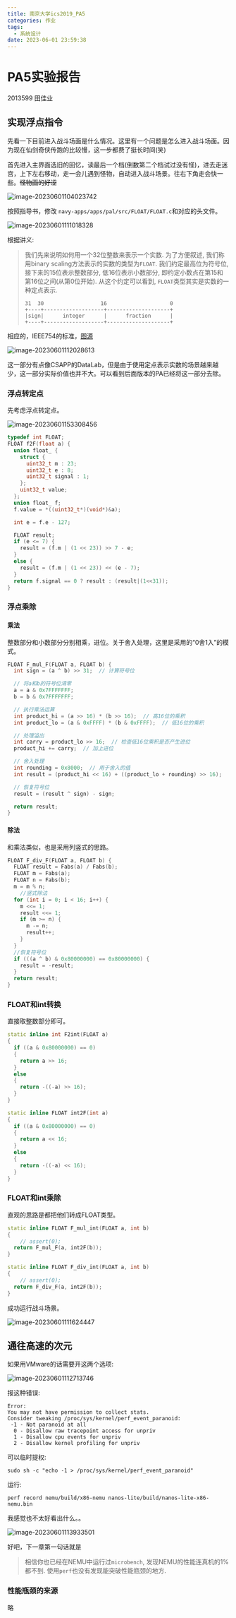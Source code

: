 ```yaml
---
title: 南京大学ics2019_PA5
categories: 作业
tags:
  - 系统设计
date: 2023-06-01 23:59:38
---
```

# PA5实验报告

2013599 田佳业

## 实现浮点指令

先看一下目前进入战斗场面是什么情况。这里有一个问题是怎么进入战斗场面。因为现在仙剑奇侠传跑的比较慢，这一步都费了挺长时间(笑)

首先进入主界面选旧的回忆，读最后一个档(倒数第二个档试过没有怪)，进去走迷宫，上下左右移动，走一会儿遇到怪物，自动进入战斗场景。往右下角走会快一些。~~怪物画的好涩~~

![image-20230601104023742](https://raw.githubusercontent.com/Lunaticsky-tql/blog_article_resources/main/%E5%8D%97%E4%BA%AC%E5%A4%A7%E5%AD%A6ics2019_PA5/20230601235912474020_401_image-20230601104023742.png)

按照指导书，修改 `navy-apps/apps/pal/src/FLOAT/FLOAT.c`和对应的头文件。

![image-20230601111018328](https://raw.githubusercontent.com/Lunaticsky-tql/blog_article_resources/main/%E5%8D%97%E4%BA%AC%E5%A4%A7%E5%AD%A6ics2019_PA5/20230601235917144417_751_image-20230601111018328.png)

根据讲义:

> 我们先来说明如何用一个32位整数来表示一个实数. 为了方便叙述, 我们称用binary scaling方法表示的实数的类型为`FLOAT`. 我们约定最高位为符号位, 接下来的15位表示整数部分, 低16位表示小数部分, 即约定小数点在第15和第16位之间(从第0位开始). 从这个约定可以看到, `FLOAT`类型其实是实数的一种定点表示.
>
> ```
> 31  30                  16                    0
> +----+-------------------+--------------------+
> |sign|      integer      |      fraction      |
> +----+-------------------+--------------------+
> ```

相应的，IEEE754的标准，[图源](https://blog.csdn.net/gao_zhennan/article/details/120717424)

![image-20230601112028613](https://raw.githubusercontent.com/Lunaticsky-tql/blog_article_resources/main/%E5%8D%97%E4%BA%AC%E5%A4%A7%E5%AD%A6ics2019_PA5/20230601235920917333_702_image-20230601112028613.png)

这一部分有点像CSAPP的DataLab，但是由于使用定点表示实数的场景越来越少，这一部分实际价值也并不大。可以看到后面版本的PA已经将这一部分去除。

### 浮点转定点

先考虑浮点转定点。

![image-20230601153308456](https://raw.githubusercontent.com/Lunaticsky-tql/blog_article_resources/main/%E5%8D%97%E4%BA%AC%E5%A4%A7%E5%AD%A6ics2019_PA5/20230601235924396067_218_image-20230601153308456.png)

```C
typedef int FLOAT;
FLOAT f2F(float a) {
  union float_ {
    struct {
      uint32_t m : 23;
      uint32_t e : 8;
      uint32_t signal : 1;
    };
    uint32_t value;
  };
  union float_ f;
  f.value = *((uint32_t*)(void*)&a);

  int e = f.e - 127;

  FLOAT result;
  if (e <= 7) {
    result = (f.m | (1 << 23)) >> 7 - e;
  }
  else {
    result = (f.m | (1 << 23)) << (e - 7);
  }
  return f.signal == 0 ? result : (result|(1<<31));
}
```

### 浮点乘除

#### 乘法

整数部分和小数部分分别相乘，进位。关于舍入处理，这里是采用的“0舍1入”的模式。

```C++
FLOAT F_mul_F(FLOAT a, FLOAT b) {
  int sign = (a ^ b) >> 31;  // 计算符号位

  // 将a和b的符号位清零
  a = a & 0x7FFFFFFF;
  b = b & 0x7FFFFFFF;

  // 执行乘法运算
  int product_hi = (a >> 16) * (b >> 16);  // 高16位的乘积
  int product_lo = (a & 0xFFFF) * (b & 0xFFFF);  // 低16位的乘积

  // 处理溢出
  int carry = product_lo >> 16;  // 检查低16位乘积是否产生进位
  product_hi += carry;  // 加上进位

  // 舍入处理
  int rounding = 0x8000;  // 用于舍入的值
  int result = (product_hi << 16) + ((product_lo + rounding) >> 16);

  // 恢复符号位
  result = (result ^ sign) - sign;

  return result;
}
```

#### 除法

和乘法类似，也是采用列竖式的思路。

```C++
FLOAT F_div_F(FLOAT a, FLOAT b) {
  FLOAT result = Fabs(a) / Fabs(b);
  FLOAT m = Fabs(a);
  FLOAT n = Fabs(b);
  m = m % n;
    //竖式除法
  for (int i = 0; i < 16; i++) {
    m <<= 1;
    result <<= 1;
    if (m >= n) {
      m -= n;
      result++;
    }
  }
  //恢复符号位
  if (((a ^ b) & 0x80000000) == 0x80000000) {
    result = -result;
  }
  return result;
}
```

### FLOAT和int转换

直接取整数部分即可。

```C++
static inline int F2int(FLOAT a)
{
  if ((a & 0x80000000) == 0)
  {
    return a >> 16;
  }
  else
  {
    return -((-a) >> 16);
  }
}

static inline FLOAT int2F(int a)
{
  if ((a & 0x80000000) == 0)
  {
    return a << 16;
  }
  else
  {
    return -((-a) << 16);
  }
}
```

### FLOAT和int乘除

直观的思路是都把他们转成FLOAT类型。

```C++
static inline FLOAT F_mul_int(FLOAT a, int b)
{
    // assert(0);
  return F_mul_F(a, int2F(b));
}

static inline FLOAT F_div_int(FLOAT a, int b)
{
    // assert(0);
  return F_div_F(a, int2F(b));
}
```

成功运行战斗场景。

![image-20230601111624447](https://raw.githubusercontent.com/Lunaticsky-tql/blog_article_resources/main/%E5%8D%97%E4%BA%AC%E5%A4%A7%E5%AD%A6ics2019_PA5/20230601235927896331_956_image-20230601111624447.png)

## 通往高速的次元

如果用VMware的话需要开这两个选项:

![image-20230601112713746](https://raw.githubusercontent.com/Lunaticsky-tql/blog_article_resources/main/%E5%8D%97%E4%BA%AC%E5%A4%A7%E5%AD%A6ics2019_PA5/20230601235930759689_235_image-20230601112713746.png)

报这种错误:

```shell
Error:
You may not have permission to collect stats.
Consider tweaking /proc/sys/kernel/perf_event_paranoid:
 -1 - Not paranoid at all
  0 - Disallow raw tracepoint access for unpriv
  1 - Disallow cpu events for unpriv
  2 - Disallow kernel profiling for unpriv
```

可以临时提权:

```shell
sudo sh -c "echo -1 > /proc/sys/kernel/perf_event_paranoid"
```
运行:
```shell
perf record nemu/build/x86-nemu nanos-lite/build/nanos-lite-x86-nemu.bin
```

我感觉也不太好看出什么。。

![image-20230601113933501](https://raw.githubusercontent.com/Lunaticsky-tql/blog_article_resources/main/%E5%8D%97%E4%BA%AC%E5%A4%A7%E5%AD%A6ics2019_PA5/20230601235934898992_647_image-20230601113933501.png)

好吧，下一章第一句话就是

> 相信你也已经在NEMU中运行过`microbench`, 发现NEMU的性能连真机的1%都不到. 使用`perf`也没有发现能突破性能瓶颈的地方. 

### 性能瓶颈的来源

略
